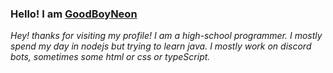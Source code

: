### Hello! I am [GoodBoyNeon](https://goodboyneon.cf)
*Hey! thanks for visiting my profile! I am a high-school programmer. I mostly spend my day in nodejs but trying to learn java. I mostly work on discord bots, sometimes some html or css or typeScript.*

<!--
**GoodBoyNeon/GoodBoyNeon** is a ✨ _special_ ✨ repository because its `README.md` (this file) appears on your GitHub profile.

Here are some ideas to get you started:

- 🔭 I’m currently working on ...
- 🌱 I’m currently learning ...
- 👯 I’m looking to collaborate on ...
- 🤔 I’m looking for help with ...
- 💬 Ask me about ...
- 📫 How to reach me: ...
- 😄 Pronouns: ...
- ⚡ Fun fact: ...
-->
